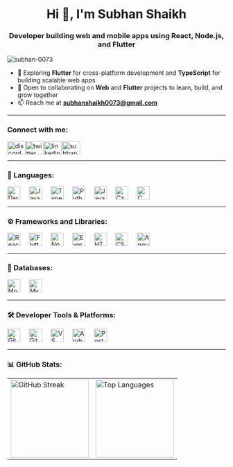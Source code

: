 <h1 align="center">Hi 👋, I'm Subhan Shaikh</h1>
<h3 align="center">Developer building web and mobile apps using React, Node.js, and Flutter</h3>

<p align="left">
  <img src="https://komarev.com/ghpvc/?username=subhan-0073&label=Profile%20views&color=0e75b6&style=flat&abbreviated=true" alt="subhan-0073" />
</p>

- 🌱 Exploring **Flutter** for cross-platform development and **TypeScript** for building scalable web apps  
- 🤝 Open to collaborating on **Web** and **Flutter** projects to learn, build, and grow together  
- 📫 Reach me at **subhanshaikh0073@gmail.com**

---

<h3 align="left">Connect with me:</h3>
<p align="left">
  <a href="https://discord.com/users/1261319057504993343" target="_blank"><img src="https://raw.githubusercontent.com/maurodesouza/profile-readme-generator/master/src/assets/icons/social/discord/default.svg" width="42" height="30" alt="discord logo"  /></a><a href="https://twitter.com/subhan_0073" target="_blank"><img src="https://raw.githubusercontent.com/maurodesouza/profile-readme-generator/master/src/assets/icons/social/twitter/default.svg" width="42" height="30" alt="twitter logo"  /></a><a href="https://linkedin.com/in/subhan0073" target="_blank"><img src="https://raw.githubusercontent.com/maurodesouza/profile-readme-generator/master/src/assets/icons/social/linkedin/default.svg" width="42" height="30" alt="linkedin logo"  /></a><a href="https://www.leetcode.com/subhan-0073" target="_blank"><img src="https://raw.githubusercontent.com/rahuldkjain/github-profile-readme-generator/master/src/images/icons/Social/leet-code.svg" width="42" height="30" alt="subhan-0073"  /></a>
</p>

---

<h3 align="left">🧠 Languages:</h3>
<div align="left">
  <img src="https://skillicons.dev/icons?i=dart" alt="Dart" height="30" />
  <img width="12" />
  <img src="https://skillicons.dev/icons?i=js" alt="JavaScript" height="30" />
  <img width="12" />
  <img src="https://skillicons.dev/icons?i=ts" alt="TypeScript" height="30" />
  <img width="12" />
  <img src="https://skillicons.dev/icons?i=py" alt="Python" height="30" />
  <img width="12" />
  <img src="https://skillicons.dev/icons?i=java" alt="Java" height="30" />
  <img width="12" />
  <img src="https://skillicons.dev/icons?i=cpp" alt="C++" height="30" />
  <img width="12" />
  <img src="https://skillicons.dev/icons?i=c" alt="C" height="30" />
</div>

---

<h3 align="left">⚙️ Frameworks and Libraries:</h3>
<div align="left">
  <img src="https://skillicons.dev/icons?i=react" alt="React" height="30" />
  <img width="12" />
  <img src="https://skillicons.dev/icons?i=flutter" alt="Flutter" height="30" />
  <img width="12" />
  <img src="https://skillicons.dev/icons?i=nodejs" alt="Node.js" height="30" />
  <img width="12" />
  <img src="https://skillicons.dev/icons?i=express" alt="Express" height="30" />
  <img width="12" />
  <img src="https://skillicons.dev/icons?i=html" alt="HTML" height="30" />
  <img width="12" />
  <img src="https://skillicons.dev/icons?i=css" alt="CSS" height="30" />
  <img width="12" />
  <img src="https://skillicons.dev/icons?i=angular" alt="Angular" height="30" />
</div>

---

<h3 align="left">💾 Databases:</h3>
<div align="left">
  <img src="https://skillicons.dev/icons?i=mongodb" alt="MongoDB" height="30" />
  <img width="12" />
  <img src="https://skillicons.dev/icons?i=mysql" alt="MySQL" height="30" />
</div>

---

<h3 align="left">🛠️ Developer Tools & Platforms:</h3>
<div align="left">
  <img src="https://skillicons.dev/icons?i=git" alt="Git" height="30" />
  <img width="12" />
  <img src="https://skillicons.dev/icons?i=github" alt="GitHub" height="30" />
  <img width="12" />
  <img src="https://skillicons.dev/icons?i=vscode" alt="VS Code" height="30" />
  <img width="12" />
  <img src="https://skillicons.dev/icons?i=androidstudio" alt="Android Studio" height="30" />
  <img width="12" />
  <img src="https://skillicons.dev/icons?i=postman" alt="Postman" height="30" />
</div>

---

<h3 align="left">📊 GitHub Stats:</h3>

<table>
  <tr>
    <td>
      <a href="https://git.io/streak-stats">
    <img src="https://github-readme-streak-stats-eight.vercel.app?user=subhan-0073&theme=dark" alt="GitHub Streak" height="180" />
  </a>
    </td>
    <td>
      <img src="https://github-readme-stats.vercel.app/api/top-langs/?username=subhan-0073&layout=compact&theme=dark" alt="Top Languages" height="180"/>
    </td>
  </tr>
</table>

<!--
<img src="https://github-readme-activity-graph.vercel.app/graph?username=subhan-0073&theme=react-dark" alt="Activity Graph" />
-->
